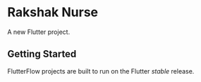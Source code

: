 # Rakshak Nurse

A new Flutter project.

## Getting Started

FlutterFlow projects are built to run on the Flutter _stable_ release.
